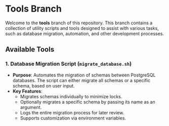 # Tools Branch

Welcome to the **tools** branch of this repository. This branch contains a collection of utility scripts and tools designed to assist with various tasks, such as database migration, automation, and other development processes.

## Available Tools

### 1. **Database Migration Script (`migrate_database.sh`)**
   - **Purpose**: Automates the migration of schemas between PostgreSQL databases. The script can either migrate all schemas or a specific schema, based on user input.
   - **Key Features**:
     - Migrates schemas individually to minimize locks.
     - Optionally migrates a specific schema by passing its name as an argument.
     - Logs the entire migration process for later review.
     - Supports customization via environment variables.